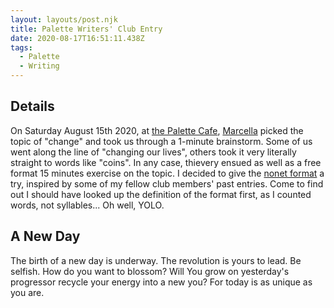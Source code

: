 ```yaml
---
layout: layouts/post.njk
title: Palette Writers' Club Entry
date: 2020-08-17T16:51:11.438Z
tags:
  - Palette
  - Writing
---
```

## Details

On Saturday August 15th 2020, at [the Palette Cafe](https://www.thepalettecafe.com/), [Marcella](http://www.marcellahammer.com/) picked the topic of "change" and took us through a 1-minute brainstorm. Some of us went along the line of "changing our lives", others took it very literally straight to words like "coins". In any case, thievery ensued as well as a free format 15 minutes exercise on the topic. I decided to give the [nonet format](http://www.shadowpoetry.com/resources/wip/nonet.html) a try, inspired by some of my fellow club members' past entries. Come to find out I should have looked up the definition of the format first, as I counted words, not syllables... Oh well, YOLO.

## A New Day
The birth of a new day is underway.
The revolution is yours to lead. Be selfish.
How do you want to blossom? Will
You grow on yesterday's progressor
recycle your energy into a
new you? For today
is as unique
as you 
are.
